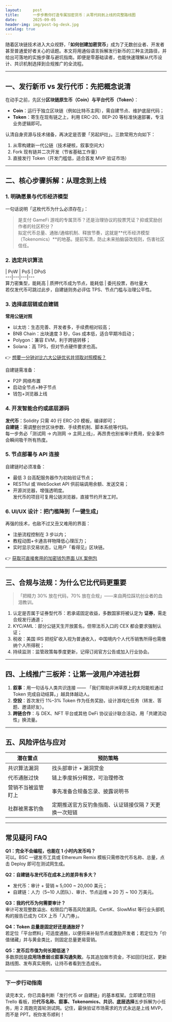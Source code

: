 ```yaml
---
layout:     post
title:      一步步教你打造专属加密货币：从零代码到上线的完整路线图
date:       2025-09-05
header-img: img/post-bg-desk.jpg
catalog: true
---
```


随着区块链技术进入大众视野，「**如何创建加密货币**」成为了无数创业者、开发者甚至普通爱好者关心的话题。本文将用通俗语言拆解发行新币的三种主流路径，并给出可落地的实施步骤与避坑指南。即便是零基础读者，也能快速理解从代币设计、共识机制选择到合规推广的全流程。

---

## 一、发行新币 vs 发行代币：先把概念说清

在动手之前，先区分**区块链原生币（Coin）**与**平台代币（Token）**：

- **Coin**：运行于独立区块链（例如比特币主网），需自建节点、维护底层代码；
- **Token**：寄生在现有链之上，利用 ERC-20、BEP-20 等标准快速部署，专注业务逻辑即可。

认清自身资源与技术储备，再决定是否要「另起炉灶」。三款常用方向如下：

1. 从零构建新一代公链（技术硬核，叙事空间大）  
2. Fork 现有链并二次开发（节省基础工作量）  
3. 直接发行 Token（开发门槛低，适合首发 MVP 验证市场）

---

## 二、核心步骤拆解：从理念到上线

### 1. 明确愿景与代币经济模型  
一句话说明「这枚代币为什么必须存在」：  
> 是支付 GameFi 游戏的专属货币？还是治理协议的投票凭证？抑或奖励创作者的社区积分？  
拟定代币总量、通胀/通缩机制、释放节奏，这就是**代币经济模型（Tokenomics）**的地基。提前写清，防止未来拍脑袋改规则，伤害社区信任。

### 2. 选定共识算法  
| PoW | PoS | DPoS  
---|---|---|---  
算力密集型，能耗高 | 质押代币成为节点，能耗低 | 委托投票，吞吐量大  
若仅发代币可跳过此步，自建链则务必评估 TPS、节点门槛与治理公平性。

### 3. 选择底层链或自建链  
**常用公链对照**  
- 以太坊：生态完善、开发者多，手续费相对较高；  
- BNB Chain：出块速度 3 秒，Gas 成本低，适合早期冷启动；  
- Polygon：兼容 EVM，利于跨链转移；  
- Solana：高 TPS，但对节点硬件要求也高。  

👉 [想要一分钟对比六大公链优劣并领取对照模板？](https://okxdog.com/)

自建链需准备：  
- P2P 网络布置  
- 启动全节点+种子节点  
- 钱包+浏览器上线

### 4. 开发智能合约或底层源码  
**发代币**：Solidity 只需 40 行 ERC-20 模板，编译即可；  
**自建链**：需调整创世区块参数、手续费机制、脚本系统等代码。  
每一步务必「测试网 → 内测网 → 主网上线」，再昂贵也别省审计费用，安全事件会瞬间吸干所有热度。

### 5. 节点部署与 API 连接  
自建链时必须准备：  
- 最低 3 台高配服务器作为初始验证节点；  
- RESTful 或 WebSocket API 供前端调用余额、发送交易；  
- 开源浏览器，增强透明度。  
发代币的项目可复用公链浏览器，直接节约开发工时。

### 6. UI/UX 设计：把门槛降到「一键生成」  
再强的技术，也敌不过又丑又难用的界面：  
- 注册流程控制在 3 步以内；  
- 教程动图+卡通吉祥物降低心理压力；  
- 实时显示交易状态，让用户「看得见」区块链。  

👉 [获取可直接套用的加密钱包界面 UX 案例包](https://okxdog.com/)

---

## 三、合规与法规：为什么它比代码更重要

> 「把精力 30% 放在代码，70% 放在合规」——来自两位踩坑创业者的血泪教训。

1. 认定是否属于证券型代币：若承诺固定收益，多数国家将被认定为 **证券**，需走合规发行通道；  
2. KYC/AML：部分公链天生开放匿名，但带法币入口的 CEX 都会要求强制认证；  
3. 税收：美国 IRS 把挖矿收入视为普通收入，中国境内个人代币销售所得也需缴纳个人所得税；  
4. 持续监测：监管政策每季度更新，记得订阅官方公告或加入行业协会。

---

## 四、上线推广三板斧：让第一波用户冲进社群

1. **叙事**：用一句话与人类共识连接 —— 「我们帮助非洲草原上的太阳能桩通过 Token 完成自动结算。」越具体越动人。  
2. **空投**：首次发行 1%–3% Token 作为任务奖励，设计游戏化任务（转发、答题、邀请好友）。  
3. **跨链合作**：与 DEX、NFT 平台或其他 DeFi 协议设计联合活动，用「共建流动性」换流量。

---

## 五、风险评估与应对

| 潜在雷点 | 预防策略  
---|---  
共识算法漏洞 | 找头部审计 + 漏洞赏金  
代币通胀过快 | 链上季度拆分释放，可治理修改  
营销不当被监管盯上 | 事先准备合规备忘录、披露说明书  
社群被黑客钓鱼 | 定期推送官方反钓鱼指南、认证链接仅隔 7 天更换一次短链

---

## 常见疑问 FAQ

**Q1：完全不会编程，也能在 1 小时内发币吗？**  
可以。BSC 一键发币工具或 Ethereum Remix 模板只需修改代币名称、总量，点击 Deploy 即可在测试网生成。

**Q2：自建链与发代币在成本上的差异有多大？**  
- 发代币：审计 + 营销 ≈ 5,000 ~ 20,000 美元；  
- 自建链：人力（5~10 人团队）、审计、节点运维 ≈ 20 万 ~ 100 万美元。  

**Q3：我的代币为何需要审计？**  
审计可发现整数溢出、权限后门等高风险漏洞。CertiK、SlowMist 等行业头部机构的报告已成为 CEX 上币「入门券」。

**Q4：Token 总量是固定好还是通胀好？**  
若定位「平台燃料」可适度通胀，以便将来补贴节点或激励开发者；若定位为「价值储藏」并与黄金类比，则固定总量更易营销。

**Q5：发币后市值为何长期低迷？**  
多数原因是**应用场景弱**或**叙事沟通失败**。与其追加做市资金，不如回归社区，更新路线图、发布真实用例，让持币者看到生态成长。

---

### 下一步行动指南

读完本文，你已具备判断「发行代币 or 自建链」的基本框架。立即建立项目 Trello 看板，把**代币名称、叙事、Tokenomics、共识、底层选择**五步拆解为小任务，用 2 周跑完首轮测试网。记住，最快验证市场需求的方式永远是上线 MVP，而不是 PPT。祝你发币顺利！